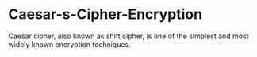 # Caesar-s-Cipher-Encryption
Caesar cipher, also known as shift cipher, is one of the simplest and most widely known encryption techniques.
